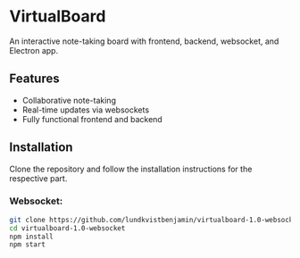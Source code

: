 # VirtualBoard
An interactive note-taking board with frontend, backend, websocket, and Electron app.

## Features
- Collaborative note-taking
- Real-time updates via websockets
- Fully functional frontend and backend

## Installation
Clone the repository and follow the installation instructions for the respective part.

### Websocket:
```bash
git clone https://github.com/lundkvistbenjamin/virtualboard-1.0-websocket.git
cd virtualboard-1.0-websocket
npm install
npm start

